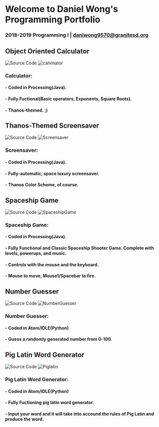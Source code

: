 # Welcome to Daniel Wong's Programming Portfolio
### 2018-2019 Programming I | daniwong9570@granitesd.org

## Object Oriented Calculator
![Source Code](Calc/Calvinator)
![calvinator](Calc/Pictures/calvinator.png)
### Calculator:
#### - Coded in Processing(Java).
#### - Fully Fuctional(Basic operators, Exponents, Square Roots).
#### - Thanos-themed. ;)


## Thanos-Themed Screensaver
![Source Code](Screensaver/ScreenSaver)
![Screensaver](ScreenSaver/Pictures/Screensaver.png)
### Screensaver:
#### - Coded in Processing(Java).
#### - Fully-automatic, space luxury screensaver.
#### - Thanos Color Scheme, of course.


## Spaceship Game
![Source Code]()
![SpaceshipGame](SpaceshipGame/Pictures/SpaceshipGame.png)
### Spaceship Game:
#### - Coded in Processing(Java).
#### - Fully Functional and Classic Spaceship Shooter Game. Complete with levels, powerups, and music.
#### - Controls with the mouse and the keyboard.
#### - Mouse to move, Mouse1/Spacebar to fire.


## Number Guesser
![Source Code]()
![NumberGuesser](NumberGuesser/Pictures/NumberGuesser.png)
### Number Guesser:
#### - Coded in Atom/IDLE(Python)
#### - Guess a randomly generated number from 0-100.


## Pig Latin Word Generator
![Source Code]()
![Piglatin](PigLatin/Pictures/Piglatin.png)
### Pig Latin Word Generator:
#### - Coded in Atom/IDLE(Python)
#### - Fully Fuctioning pig latin word generator.
#### - Input your word and it will take into accound the rules of Pig Latin and produce the word.


